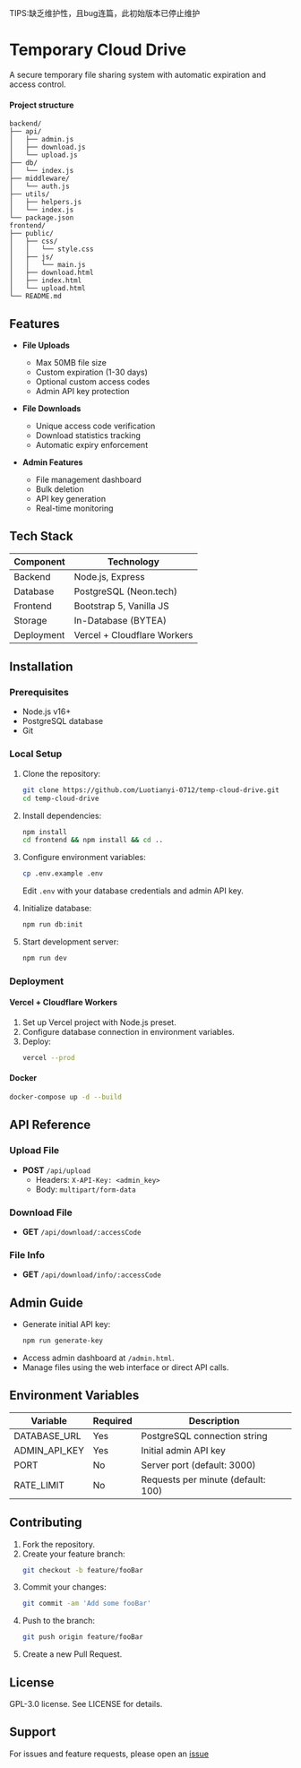 TIPS:缺乏维护性，且bug连篇，此初始版本已停止维护
# Temporary Cloud Drive

A secure temporary file sharing system with automatic expiration and access control.

 <!-- 替换为实际截图链接 -->
#### Project structure

```
backend/
├── api/
│   ├── admin.js
│   ├── download.js
│   └── upload.js
├── db/
│   └── index.js
├── middleware/
│   └── auth.js
├── utils/
│   ├── helpers.js
│   └── index.js
└── package.json
frontend/
├── public/
│   ├── css/
│   │   └── style.css
│   ├── js/
│   │   └── main.js
│   ├── download.html
│   ├── index.html
│   └── upload.html
└── README.md

```

## Features

- **File Uploads**
  - Max 50MB file size
  - Custom expiration (1-30 days)
  - Optional custom access codes
  - Admin API key protection

- **File Downloads**
  - Unique access code verification
  - Download statistics tracking
  - Automatic expiry enforcement

- **Admin Features**
  - File management dashboard
  - Bulk deletion
  - API key generation
  - Real-time monitoring

## Tech Stack

| Component       | Technology                  |
|-----------------|-----------------------------|
| Backend         | Node.js, Express            |
| Database        | PostgreSQL (Neon.tech)      |
| Frontend        | Bootstrap 5, Vanilla JS     |
| Storage         | In-Database (BYTEA)         |
| Deployment      | Vercel + Cloudflare Workers |

## Installation

### Prerequisites
- Node.js v16+
- PostgreSQL database
- Git

### Local Setup

1. Clone the repository:
   ```bash
   git clone https://github.com/Luotianyi-0712/temp-cloud-drive.git
   cd temp-cloud-drive
   ```

2. Install dependencies:
   ```bash
   npm install
   cd frontend && npm install && cd ..
   ```

3. Configure environment variables:
   ```bash
   cp .env.example .env
   ```
   Edit `.env` with your database credentials and admin API key.

4. Initialize database:
   ```bash
   npm run db:init
   ```

5. Start development server:
   ```bash
   npm run dev
   ```

### Deployment

#### Vercel + Cloudflare Workers
1. Set up Vercel project with Node.js preset.
2. Configure database connection in environment variables.
3. Deploy:
   ```bash
   vercel --prod
   ```

#### Docker
```bash
docker-compose up -d --build
```

## API Reference

### Upload File
- **POST** `/api/upload`
  - Headers: `X-API-Key: <admin_key>`
  - Body: `multipart/form-data`

### Download File
- **GET** `/api/download/:accessCode`

### File Info
- **GET** `/api/download/info/:accessCode`

## Admin Guide
- Generate initial API key:
  ```bash
  npm run generate-key
  ```
- Access admin dashboard at `/admin.html`.
- Manage files using the web interface or direct API calls.

## Environment Variables

| Variable         | Required | Description                               |
|------------------|----------|-------------------------------------------|
| DATABASE_URL     | Yes      | PostgreSQL connection string               |
| ADMIN_API_KEY    | Yes      | Initial admin API key                     |
| PORT             | No       | Server port (default: 3000)              |
| RATE_LIMIT       | No       | Requests per minute (default: 100)       |

## Contributing
1. Fork the repository.
2. Create your feature branch:
   ```bash
   git checkout -b feature/fooBar
   ```
3. Commit your changes:
   ```bash
   git commit -am 'Add some fooBar'
   ```
4. Push to the branch:
   ```bash
   git push origin feature/fooBar
   ```
5. Create a new Pull Request.

## License
GPL-3.0 license. See LICENSE for details.

## Support
For issues and feature requests, please open an [issue](https://github.com.Luotianyi-0712/temp-cloud-drive/issues)
